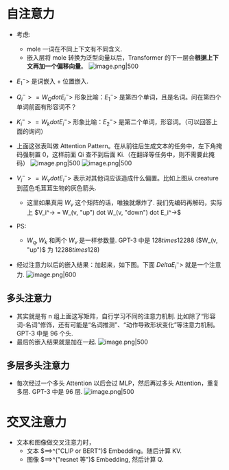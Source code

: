 # 自注意力
- 考虑:
    - mole 一词在不同上下文有不同含义.
    - 嵌入层将 mole 转换为泛型向量以后，Transformer 的下一层会**根据上下文再加一个偏移向量**。
	![image.png|500](https://how-to-1258460161.cos.ap-shanghai.myqcloud.com/how-to20250428220412.png)

- $E_1^->$ 是词嵌入 $+$ 位置嵌入.
- $Q_i^-> = W_Q dot E_i^->$  形象比喻：$E_1^->$ 是第四个单词，且是名词。问在第四个单词前面有形容词不？
- $K_i^-> = W_k dot E_i^->$ 形象比喻：$E_2^->$ 是第二个单词，形容词。（可以回答上面的询问）
- 上面这张表叫做 Attention Pattern。在从前往后生成文本的任务中，左下角掩码强制置 0，这样前面 Qi 查不到后面 Ki.（在翻译等任务中，则不需要此掩码）
![image.png|500](https://how-to-1258460161.cos.ap-shanghai.myqcloud.com/how-to20250428220719.png)
![image.png|500](https://how-to-1258460161.cos.ap-shanghai.myqcloud.com/how-to20250428220832.png)
- $V_i^-> = W_v dot E_i^->$  表示对其他词应该造成什么偏置。比如上图从 creature 到蓝色毛茸茸生物的灰色箭头.
	- 这里如果真用 $W_v$ 这个矩阵的话，唯独就爆炸了. 我们先编码再解码，实际上 $V_i^-> = W_(v, "up") dot W_(v, "down") dot E_i^->$
- PS:
	- $W_q, W_k$ 和两个 $W_v$ 是一样参数量. GPT-3 中是 $128 times 12288$ ($W_(v, "up")$ 为 $12288 times 128$)
- 经过注意力以后的嵌入结果：加起来，如下图。下面 $Delta E_i^->$ 就是一个注意力.
	![image.png|600](https://how-to-1258460161.cos.ap-shanghai.myqcloud.com/how-to20250428223207.png)
## 多头注意力

- 其实就是有 n 组上面这写矩阵，自行学习不同的注意力机制. 比如除了“形容词-名词”修饰，还有可能是“名词推测”、“动作导致形状变化”等注意力机制。GPT-3 中是 96 个头.
- 最后的嵌入结果就是加在一起.
 ![image.png|500](https://how-to-1258460161.cos.ap-shanghai.myqcloud.com/how-to20250428225325.png)

## 多层多头注意力

- 每次经过一个多头 Attention 以后会过 MLP，然后再过多头 Attention，重复多层. GPT-3 中是 96 层.
 ![image.png|500](https://how-to-1258460161.cos.ap-shanghai.myqcloud.com/how-to20250428225647.png)
# 交叉注意力 
- 文本和图像做交叉注意力时，
	- 文本 $==>^("CLIP or BERT")$ Embedding。随后计算 KV.
	- 图像 $==>^("resnet 等")$ Embedding, 然后计算 Q.
